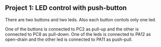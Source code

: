 ## Project 1: LED control with push-button
There are two buttons and two leds. Also each button contols only one led.

One of the buttons is connected to PC2 as pull-up and the other is connected to PC8 as pull-down.
One of the leds is connected to PA12 as open-drain and the other led is connected to PA11 as push-pull.
